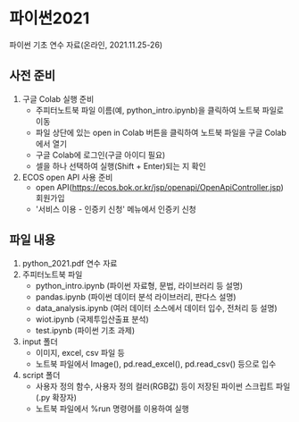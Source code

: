 # 파이썬2021

파이썬 기초 연수 자료(온라인, 2021.11.25-26)

## 사전 준비

1. 구글 Colab 실행 준비
    - 주피터노트북 파일 이름(예, python_intro.ipynb)을 클릭하여 노트북 파일로 이동
    - 파일 상단에 있는 open in Colab 버튼을 클릭하여 노트북 파일을 구글 Colab에서 열기
    - 구글 Colab에 로그인(구글 아이디 필요)
    - 셀을 하나 선택하여 실행(Shift + Enter)되는 지 확인
2. ECOS open API 사용 준비
    - open API(https://ecos.bok.or.kr/jsp/openapi/OpenApiController.jsp) 회원가입
    - '서비스 이용 - 인증키 신청' 메뉴에서 인증키 신청


## 파일 내용

1. python_2021.pdf 연수 자료
2. 주피터노트북 파일
    - python_intro.ipynb (파이썬 자료형, 문법, 라이브러리 등 설명)
    - pandas.ipynb (파이썬 데이터 분석 라이브러리, 판다스 설명)
    - data_analysis.ipynb (여러 데이터 소스에서 데이터 입수, 전처리 등 설명)
    - wiot.ipynb (국제투입산출표 분석)
    - test.ipynb (파이썬 기초 과제)
3. input 폴더
    - 이미지, excel, csv 파일 등
    - 노트북 파일에서 Image(), pd.read_excel(), pd.read_csv() 등으로 입수
4. script 폴더
    - 사용자 정의 함수, 사용자 정의 컬러(RGB값) 등이 저장된 파이썬 스크립트 파일(.py 확장자)
    - 노트북 파일에서 %run 명령어를 이용하여 실행
